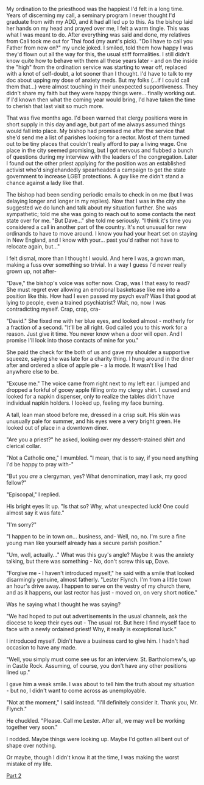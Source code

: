 My ordination to the priesthood was the happiest I'd felt in a long time. Years of discerning my call, a seminary program I never thought I'd graduate from with my ADD, and it had all led up to this. As the bishop laid her hands on my head and prayed over me, I felt a warm tingle. This was what I was meant to do. After everything was said and done, my relatives from Cali took me out for Thai food (my aunt's pick). "Do I have to call you Father from now on?" my uncle joked. I smiled, told them how happy I was they'd flown out all the way for this, the usual stiff formalities. I still didn't know quite how to behave with them all these years later - and on the inside the "high" from the ordination service was starting to wear off, replaced with a knot of self-doubt, a lot sooner than I thought. I'd have to talk to my doc about upping my dose of anxiety meds. But my folks (...if I could call them that...) were almost touching in their unexpected supportiveness. They didn't share my faith but they were happy things were... finally working out. If I'd known then what the coming year would bring, I'd have taken the time to cherish that last visit so much more.

That was five months ago. I'd been warned that clergy positions were in short supply in this day and age, but part of me always assumed things would fall into place. My bishop had promised me after the service that she'd send me a list of parishes looking for a rector. Most of them turned out to be tiny places that couldn't really afford to pay a living wage. One place in the city seemed promising, but I got nervous and flubbed a bunch of questions during my interview with the leaders of the congregation. Later I found out the other priest applying for the position was an established activist who'd singlehandedly spearheaded a campaign to get the state government to increase LGBT protections. A guy like me didn't stand a chance against a lady like that.

The bishop had been sending periodic emails to check in on me (but I was delaying longer and longer in my replies). Now that I was in the city she suggested we do lunch and talk about my situation further. She was sympathetic; told me she was going to reach out to some contacts the next state over for me. "But Dave..." she told me seriously. "I think it's time you considered a call in another part of the country. It's not unusual for new ordinands to have to move around. I know you had your heart set on staying in New England, and I know with your... past you'd rather not have to relocate again, but..."

I felt dismal, more than I thought I would. And here I was, a grown man, making a fuss over something so trivial. In a way I guess I'd never really grown up, not after-

"Dave," the bishop's voice was softer now. Crap, was I that easy to read? She must regret ever allowing an emotional basketcase like me into a position like this. How had I even passed my psych eval? Was I that good at lying to people, even a trained psychiatrist? Wait, no, now I was contradicting myself. Crap, crap, cra-

"David." She fixed me with her blue eyes, and looked almost - motherly for a fraction of a second. "It'll be all right. God called you to this work for a reason. Just give it time. You never know when a door will open. And I promise I'll look into those contacts of mine for you."

She paid the check for the both of us and gave my shoulder a supportive squeeze, saying she was late for a charity thing. I hung around in the diner after and ordered a slice of apple pie - a la mode. It wasn't like I had anywhere else to be.

"Excuse me." The voice came from right next to my left ear. I jumped and dropped a forkful of gooey apple filling onto my clergy shirt. I cursed and looked for a napkin dispenser, only to realize the tables didn't have individual napkin holders. I looked up, feeling my face burning.

A tall, lean man stood before me, dressed in a crisp suit. His skin was unusually pale for summer, and his eyes were a very bright green. He looked out of place in a downtown diner.

"Are you a priest?" he asked, looking over my dessert-stained shirt and clerical collar.

"Not a Catholic one," I mumbled. "I mean, that is to say, if you need anything I'd be happy to pray with-"

"But you *are* a clergyman, yes? What denomination, may I ask, my good fellow?"

"Episcopal," I replied.

His bright eyes lit up. "Is that so? Why, what unexpected luck! One could almost say it was fate."

"I'm sorry?"

"I happen to be in town on... business, and- Well, no, no. I'm sure a fine young man like yourself already has a secure parish position."

"Um, well, actually..." What was this guy's angle? Maybe it was the anxiety talking, but there was something - No, don't screw this up, Dave.

"Forgive me - I haven't introduced myself," he said with a smile that looked disarmingly genuine, almost fatherly. "Lester Flynch. I'm from a little town an hour's drive away. I happen to serve on the vestry of my church there, and as it happens, our last rector has just - moved on, on very short notice."

Was he saying what I thought he was saying?

"We had hoped to put out advertisements in the usual channels, ask the diocese to keep their eyes out - The usual rot. But here I find myself face to face with a newly ordained priest! Why, it really is exceptional luck."

I introduced myself. Didn't have a business card to give him. I hadn't had occasion to have any made.

"Well, you simply must come see us for an interview. St. Bartholomew's, up in Castle Rock. Assuming, of course, you don't have any other positions lined up."

I gave him a weak smile. I was about to tell him the truth about my situation - but no, I didn't want to come across as unemployable.

"Not at the moment," I said instead. "I'll definitely consider it. Thank you, Mr. Flynch."

He chuckled. "Please. Call me Lester. After all, we may well be working together very soon."

I nodded. Maybe things were looking up. Maybe I'd gotten all bent out of shape over nothing.

Or maybe, though I didn't know it at the time, I was making the worst mistake of my life.

[Part 2](https://www.reddit.com/r/nosleep/comments/uukmi6/when_driving_watch_out_for_the_wildlife/)